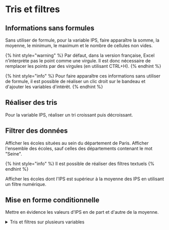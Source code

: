# Tris et filtres

## Informations sans formules

Sans utiliser de formule, pour la variable IPS, faire apparaître la somme, la moyenne, le minimum, le maximum et le nombre de cellules non vides.

{% hint style="warning" %}
Par défaut, dans la version française, Excel n’interprète pas le point comme une virgule. Il est donc nécessaire de remplacer les points par des virgules (en utilisant CTRL+H).
{% endhint %}

{% hint style="info" %}
Pour faire apparaître ces informations sans utiliser de formule, il est possible de réaliser un clic droit sur le bandeau et d'ajouter les variables d'intérêt.
{% endhint %}

## Réaliser des tris

Pour la variable IPS, réaliser un tri croissant puis décroissant.

## Filtrer des données

Afficher les écoles situées au sein du département de Paris. Afficher l'ensemble des écoles, sauf celles des départements contenant le mot "Seine".

{% hint style="info" %}
Il est possible de réaliser des filtres textuels
{% endhint %}

Afficher les écoles dont l'IPS est supérieur à la moyenne des IPS en utilisant un filtre numérique.

## Mise en forme conditionnelle

Mettre en évidence les valeurs d'IPS en de part et d'autre de la moyenne.

<details>

<summary>Tris et filtres sur plusieurs variables</summary>

Trier :

Accueil, Trier et filtrer, Tri personnalisé ou Données, Trier

Filtrer :

Accueil, Trier et filtrer , Filtrer ou Données, Filtrer

Sélection d’une ou plusieurs modalités

Sélection sur une ou deux conditions (>,>=,<,<=, contient une chaîne de caractères…)

Quand les données sont filtrées, la couleur des n° de ligne change (NOIR/BLEU)

_Attention à bien supprimer le filtre à la fin de la manipulation_

Mise en forme conditionnelle :

Changer le format de la cellule (Couleur/Taille/ Police de caractère/Couleur de fond) selon une ou plusieurs conditions .

</details>
